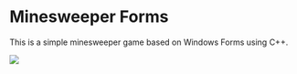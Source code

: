 # Minesweeper Forms

This is a simple minesweeper game based on Windows Forms using C++.

<img src="https://i.imgur.com/Ahx3zkZ.png">